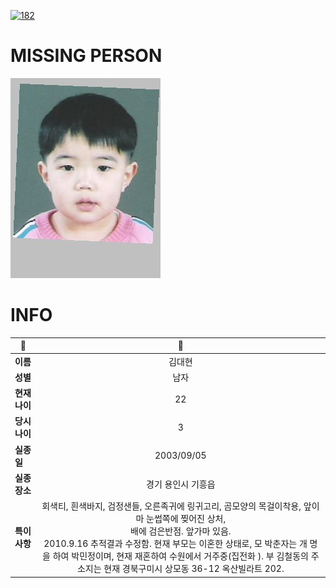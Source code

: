 [![182](https://img.shields.io/badge/%EC%8B%A4%EC%A2%85%EC%8B%A0%EA%B3%A0%EB%8A%94%20%EA%B5%AD%EB%B2%88%EC%97%86%EC%9D%B4-182-blue)](http://safe182.go.kr/index.do)

# MISSING PERSON

<img src="./missing_person.jpg">

# INFO

|🔑|💎|
|--|:--:|
|**이름**|김대현|
|**성별**|남자|
|**현재 나이**|22|
|**당시 나이**|3|
|**실종일**|2003/09/05|
|**실종 장소**|경기 용인시 기흥읍 |
|**특이사항**|회색티, 흰색바지, 검정샌들, 오른족귀에 링귀고리,  곰모양의 목걸이착용, 앞이마 눈썹쪽에 찢어진 상처,</br>배에 검은반점. 앞가마 있음.</br>2010.9.16 추적결과 수정함. 현재 부모는 이혼한 상태로, 모 박춘자는 개 명을 하여 박민정이며, 현재 재혼하여 수원에서 거주중(집전화  ). 부 김철동의 주소지는 현재 경북구미시 상모동 36-12 옥산빌라트 202.|
